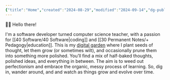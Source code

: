 ```yaml
---
{"title":"Home","created":"2024-08-29","modified":"2024-09-14","dg-publish":true,"dg-home":true,"permalink":"/00-system/home/","tags":["gardenEntry"],"dgPassFrontmatter":true,"updated":"2024-09-14"}
---
```



👋🏽 Hello there!

I'm a software developer turned computer science teacher, with a passion for [[40 Software/40 Software\|coding]] and [[30 Permanent Notes/+ Pedagogy\|education]]. This is my [digital garden](https://maggieappleton.com/garden-history) where I plant seeds of thought, let them grow (or sometimes wilt), and occasionally prune them into something more polished. You’ll find a mix of half-baked thoughts, polished ideas, and everything in between. The aim is to weed out perfectionism and embrace the organic, messy process of learning. So, dig in, wander around, and and watch as things grow and evolve over time.
